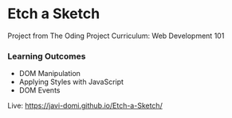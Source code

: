 # Etch a Sketch

Project from The Oding Project Curriculum: Web Development 101

### Learning Outcomes

- DOM Manipulation
- Applying Styles with JavaScript
- DOM Events

Live: https://javi-domi.github.io/Etch-a-Sketch/
